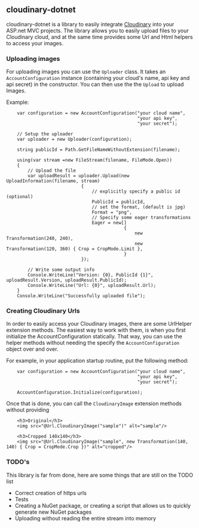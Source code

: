 ## cloudinary-dotnet
cloudinary-dotnet is a library to easily integrate [Cloudinary](http://cloudinary.com) into your ASP.net MVC projects. The library allows you to easily upload files to your Cloudinary cloud, and at the same time provides some Url and Html helpers to access your images.

### Uploading images
For uploading images you can use the `Uploader` class. It takes an `AccountConfiguration` instance (containing your cloud's name, api key and api secret) in the constructor. You can then use the  the `Upload` to upload Images.

Example:

	    var configuration = new AccountConfiguration("your cloud name",
	                                                 "your api key",
	                                                 "your secret");
	
		// Setup the uploader
	    var uploader = new Uploader(configuration);
	
	    string publicId = Path.GetFileNameWithoutExtension(filename);
	
	    using(var stream =new FileStream(filename, FileMode.Open))
	    {
		 	// Upload the file
	        var uploadResult = uploader.Upload(new UploadInformation(filename, stream)
	                            {
								 	// explicitly specify a public id (optional)
	                                PublicId = publicId,
									// set the format, (default is jpg)
	                                Format = "png",
									// Specify some eager transformations														 
	                                Eager = new[]
	                                            {
	                                                new Transformation(240, 240),
	                                                new Transformation(120, 360) { Crop = CropMode.Limit },
	                                            }
	                            });

			// Write some output info	
	        Console.WriteLine("Version: {0}, PublicId {1}", uploadResult.Version, uploadResult.PublicId);
	        Console.WriteLine("Url: {0}", uploadResult.Url);
	    }
	    Console.WriteLine("Successfully uploaded file");

### Creating Cloudinary Urls
In order to easily access your Cloudinary images, there are some UrlHelper extension methods. The easiest way to work
with them, is when you first initialize the AccountConfiguration statically. That way, you can use the helper methods
without needing the specify the `AccountConfiguration` object over and over. 

For example, in your application startup routine, put the following method:

	    var configuration = new AccountConfiguration("your cloud name",
	                                                 "your api key",
	                                                 "your secret");
	
    	AccountConfiguration.Initialize(configuration);

Once that is done, you can call the `CloudinaryImage` extension methods without providing 

	    <h3>Original</h3>
	    <img src="@Url.CloudinaryImage("sample")" alt="sample"/> 
	
	    <h3>Cropped 140x140</h3>
	    <img src="@Url.CloudinaryImage("sample", new Transformation(140, 140) { Crop = CropMode.Crop })" alt="cropped"/>

### TODO's
This library is far from done, here are some things that are still on the TODO list

* Correct creation of https urls
* Tests
* Creating a NuGet package, or creating a script that allows us to quickly generate new NuGet packages 
* Uploading without reading the entire stream into memory
